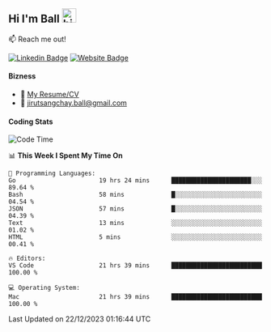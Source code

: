 ## Hi I'm Ball <img src="https://user-images.githubusercontent.com/1303154/88677602-1635ba80-d120-11ea-84d8-d263ba5fc3c0.gif" width="28px" height="28px" alt="hi">
 
:mailbox: Reach me out!

[![Linkedin Badge](https://img.shields.io/badge/-Jirut-0e76a8?style=flat&labelColor=0e76a8&logo=linkedin&logoColor=white)](https://www.linkedin.com/in/jirut-sangchay-338370251)
[![Website Badge](https://img.shields.io/badge/Website-184aa8?logo=website&logoColor=)](https://resume-jirut.web.app)

<!-- TODO: Add last video link -->
#### Bizness
- :paperclip: [My Resume/CV](https://github.com/Jirut01/Jirut01/blob/main/resume_jirut.pdf)
- :email: jirutsangchay.ball@gmail.com

#### Coding Stats


<!--START_SECTION:waka-->
![Code Time](http://img.shields.io/badge/Code%20Time-631%20hrs%2010%20mins-blue)

📊 **This Week I Spent My Time On** 

```text
💬 Programming Languages: 
Go                       19 hrs 24 mins      ██████████████████████░░░   89.64 % 
Bash                     58 mins             █░░░░░░░░░░░░░░░░░░░░░░░░   04.54 % 
JSON                     57 mins             █░░░░░░░░░░░░░░░░░░░░░░░░   04.39 % 
Text                     13 mins             ░░░░░░░░░░░░░░░░░░░░░░░░░   01.02 % 
HTML                     5 mins              ░░░░░░░░░░░░░░░░░░░░░░░░░   00.41 % 

🔥 Editors: 
VS Code                  21 hrs 39 mins      █████████████████████████   100.00 % 

💻 Operating System: 
Mac                      21 hrs 39 mins      █████████████████████████   100.00 % 
```


 Last Updated on 22/12/2023 01:16:44 UTC
<!--END_SECTION:waka-->
